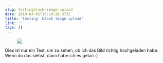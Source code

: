 ```yaml
---
slug: testingblock-image-upload
date: 2019-04-05T15:14:20.373Z
title: 'testing  block image upload'
link: ''
tags: []
---
```

<figure><img src="/images/2019-04-05-testingblock-image-upload.jpeg"></figure>

Dies ist nur ein Test, um zu sehen, ob ich das Bild richtig hochgeladen habe. Wenn du das siehst, dann habe ich es getan :)


